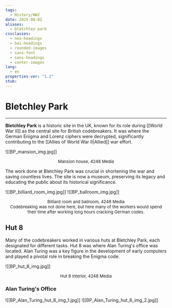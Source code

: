 ```yaml
---
tags:
  - History/WW2
date: 2025-08-02
aliases:
  - bletchley park
cssclasses:
  - neo-headings
  - bai-headings
  - rounded-images
  - sans-font
  - sans-headings
  - center-images
lang:
  - en
properties-ver: "1.2"
stub:
---
```

# Bletchley Park

***

**Bletchley Park** is a historic site in the UK, known for its role during [[World War II]] as the central site for British codebreakers. It was where the German Enigma and Lorenz ciphers were decrypted, significantly contributing to the [[Allies of World War II|Allied]] war effort.

![[BP_mansion_img.jpg]]
<p style="text-align: center; font-size: small;margin: 0px;">Mansion house, 4248 Media</p>

The work done at Bletchley Park was crucial in shortening the war and saving countless lives. The site is now a museum, preserving its legacy and educating the public about its historical significance.

![[BP_billiard_room_img.jpg]]
![[BP_ballroom_img.jpg]]
<p style="text-align: center; font-size: small;margin: 0px;">Billiard room and ballroom, 4248 Media<br>Codebreaking was not done here, but here many of the workers would spend their time after working long hours cracking German codes.</p>

## Hut 8
Many of the codebreakers worked in various huts at Bletchley Park, each designated for different tasks. Hut 8 was where Alan Turing's office was located. Alan Turing was a key figure in the development of early computers and played a pivotal role in breaking the Enigma code.

![[BP_hut_8_img.jpg]]
<p style="text-align: center; font-size: small;margin: 0px;">Hut 8 interior, 4248 Media</p>

### Alan Turing's Office

![[BP_Alan_Turing_hut_8_img_1.jpg]]
![[BP_Alan_Turing_hut_8_img_2.jpg]]

